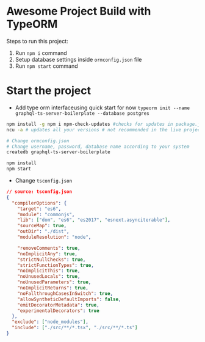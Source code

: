 # Awesome Project Build with TypeORM
        
Steps to run this project:

1. Run `npm i` command
2. Setup database settings inside `ormconfig.json` file
3. Run `npm start` command

# Start the project

- Add type orm interfaceusing quick start for now `typeorm init --name graphql-ts-server-boilerplate --database postgres`

```bash
npm install -g npm i npm-check-updates #checks for updates in package.json
ncu -a # updates all your versions # not recommended in the live projects

# Change ormconfig.json
# Change username, password, database name according to your system
createdb graphql-ts-server-boilerplate

npm install
npm start
```

- Change `tsconfig.json`

```json
// source: tsconfig.json
{
  "compilerOptions": {
    "target": "es6",
    "module": "commonjs",
    "lib": ["dom", "es6", "es2017", "esnext.asynciterable"],
    "sourceMap": true,
    "outDir": "./dist",
    "moduleResolution": "node",

    "removeComments": true,
    "noImplicitAny": true,
    "strictNullChecks": true,
    "strictFunctionTypes": true,
    "noImplicitThis": true,
    "noUnusedLocals": true,
    "noUnusedParameters": true,
    "noImplicitReturns": true,
    "noFallthroughCasesInSwitch": true,
    "allowSyntheticDefaultImports": false,
    "emitDecoratorMetadata": true,
    "experimentalDecorators": true
  },
  "exclude": ["node_modules"],
  "include": ["./src/**/*.tsx", "./src/**/*.ts"]
}
```
